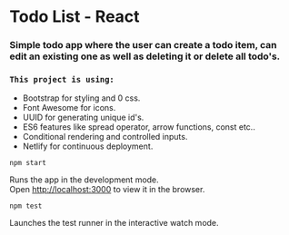 # Todo List - React

### Simple todo app where the user can create a todo item, can edit an existing one as well as deleting it or delete all todo's.
### `This project is using:` 
 - Bootstrap for styling and 0 css.
 - Font Awesome for icons.
 - UUID for generating unique id's.
 - ES6 features like spread operator, arrow functions, const etc..
 - Conditional rendering and controlled inputs.
 - Netlify for continuous deployment. 

`npm start`

Runs the app in the development mode.<br />
Open [http://localhost:3000](http://localhost:3000) to view it in the browser.

`npm test`

Launches the test runner in the interactive watch mode.<br />
